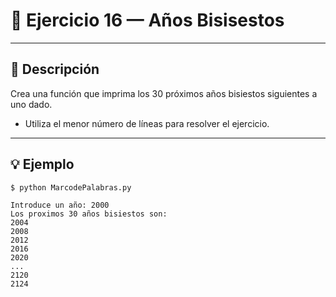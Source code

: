 # 🧮 Ejercicio 16 — Años Bisisestos

---

## 📌 Descripción

 Crea una función que imprima los 30 próximos años bisiestos
 siguientes a uno dado.
 - Utiliza el menor número de líneas para resolver el ejercicio.


---

## 💡 Ejemplo

    
    $ python MarcodePalabras.py

    Introduce un año: 2000
    Los proximos 30 años bisiestos son: 
    2004
    2008
    2012
    2016
    2020
    ...
    2120
    2124
    